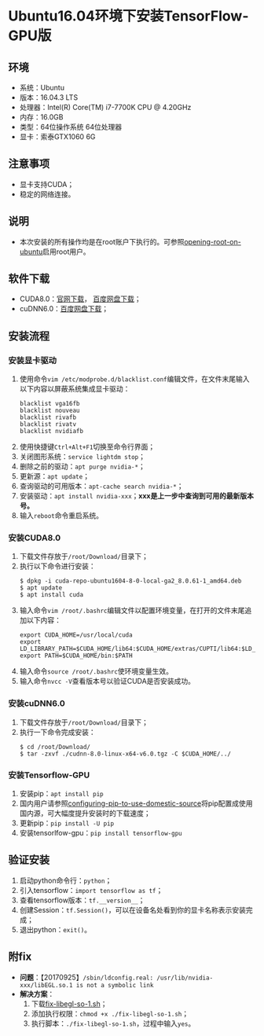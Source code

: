# Ubuntu16.04环境下安装TensorFlow-GPU版
## 环境
* 系统：Ubuntu
* 版本：16.04.3 LTS
* 处理器：Intel(R) Core(TM) i7-7700K CPU @ 4.20GHz
* 内存：16.0GB
* 类型：64位操作系统 64位处理器
* 显卡：索泰GTX1060 6G
## 注意事项
* 显卡支持CUDA；
* 稳定的网络连接。
## 说明
* 本次安装的所有操作均是在root账户下执行的。可参照[opening-root-on-ubuntu](https://github.com/hemajun815/tutorial/blob/master/ubuntu/2.opening-root-on-ubuntu.md)启用root用户。
## 软件下载
* CUDA8.0：[官网下载](http://developer2.download.nvidia.com/compute/cuda/8.0/secure/Prod2/local_installers/cuda-repo-ubuntu1604-8-0-local-ga2_8.0.61-1_amd64.deb)， [百度网盘下载](https://pan.baidu.com/s/1c1BTZW0)；
* cuDNN6.0：[百度网盘下载](https://pan.baidu.com/s/1o78RO6m)；
## 安装流程
### 安装显卡驱动
1. 使用命令`vim /etc/modprobe.d/blacklist.conf`编辑文件，在文件末尾输入以下内容以屏蔽系统集成显卡驱动：
	```text
	blacklist vga16fb
	blacklist nouveau
	blacklist rivafb
	blacklist rivatv
	blacklist nvidiafb
	```
2. 使用快捷键`Ctrl+Alt+F1`切换至命令行界面；
3. 关闭图形系统：`service lightdm stop`；
4. 删除之前的驱动：`apt purge nvidia-*`；
5. 更新源：`apt update`；
6. 查询驱动的可用版本：`apt-cache search nvidia-*`；
7. 安装驱动：`apt install nvidia-xxx`；**xxx是上一步中查询到可用的最新版本号。**
8. 输入`reboot`命令重启系统。
### 安装CUDA8.0
1. 下载文件存放于`/root/Download/`目录下；
2. 执行以下命令进行安装：
	```console
	$ dpkg -i cuda-repo-ubuntu1604-8-0-local-ga2_8.0.61-1_amd64.deb
	$ apt update
	$ apt install cuda
	```
3. 输入命令`vim /root/.bashrc`编辑文件以配置环境变量，在打开的文件末尾追加以下内容：
	```text
	export CUDA_HOME=/usr/local/cuda
	export LD_LIBRARY_PATH=$CUDA_HOME/lib64:$CUDA_HOME/extras/CUPTI/lib64:$LD_LIBRARY_PATH
	export PATH=$CUDA_HOME/bin:$PATH
	```
4. 输入命令`source /root/.bashrc`使环境变量生效。
4. 输入命令`nvcc -V`查看版本号以验证CUDA是否安装成功。
### 安装cuDNN6.0
1. 下载文件存放于`/root/Download/`目录下；
2. 执行一下命令完成安装：
	```console
	$ cd /root/Download/
	$ tar -zxvf ./cudnn-8.0-linux-x64-v6.0.tgz -C $CUDA_HOME/../
	```
### 安装Tensorflow-GPU
1. 安装pip：`apt install pip`
2. 国内用户请参照[configuring-pip-to-use-domestic-source](https://github.com/hemajun815/tutorial/blob/master/pip/1.configuring-pip-to-use-domestic-source.md)将pip配置成使用国内源，可大幅度提升安装时的下载速度；
3. 更新pip：`pip install -U pip`
4. 安装tensorlfow-gpu：`pip install tensorflow-gpu`
## 验证安装
1. 启动python命令行：`python`；
2. 引入tensorflow：`import tensorflow as tf`；
3. 查看tensorflow版本：`tf.__version__`；
4. 创建Session：`tf.Session()`，可以在设备名处看到你的显卡名称表示安装完成；
5. 退出python：`exit()`。
## 附fix
* **问题**：【20170925】`/sbin/ldconfig.real: /usr/lib/nvidia-xxx/libEGL.so.1 is not a symbolic link`
* **解决方案**：
	1. 下载[fix-libegl-so-1.sh](https://pan.baidu.com/s/1nvMHp1n)；
	2. 添加执行权限：`chmod +x ./fix-libegl-so-1.sh`；
	3. 执行脚本：`./fix-libegl-so-1.sh`，过程中输入`yes`。
